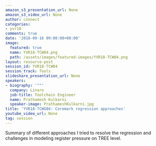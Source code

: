 ```yaml
---
amazon_s3_presentation_url: None
amazon_s3_video_url: None
author: connect
categories:
- yvr18
comments: true
date: '2018-09-16 09:00:00+00:00'
image:
  featured: true
  name: YVR18-TCW04.png
  path: /assets/images/featured-images/YVR18-TCW04.png
layout: resource-post
session_id: YVR18-TCW04
session_track: Tools
slideshare_presentation_url: None
speakers:
- biography: '""'
  company: Linaro
  job-title: Toolchain Engineer
  name: Prathamesh Kulkarni
  speaker-image: PrathameshKulkarni.jpg
title: 'YVR18-TCWG04: Coremark regression approaches'
youtube_video_url: None
tag: session
---
```


Summary of different approaches I tried to resolve the
regression and challenges in modeling register pressure on TREE level.